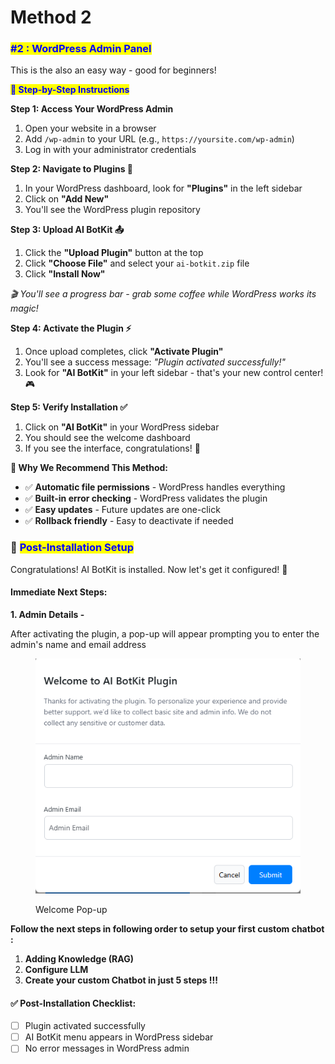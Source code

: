# Method 2

### <mark style="color:blue;">#2 :  WordPress Admin Panel</mark>

This is the also an easy way - good for beginners!&#x20;



<mark style="color:blue;">**📝 Step-by-Step Instructions**</mark>

**Step 1: Access Your WordPress Admin**&#x20;

1. Open your website in a browser
2. Add `/wp-admin` to your URL (e.g., `https://yoursite.com/wp-admin`)
3. Log in with your administrator credentials



**Step 2: Navigate to Plugins 🔌**

1. In your WordPress dashboard, look for **"Plugins"** in the left sidebar
2. Click on **"Add New"**
3. You'll see the WordPress plugin repository



**Step 3: Upload AI BotKit 📤**

1. Click the **"Upload Plugin"** button at the top
2. Click **"Choose File"** and select your `ai-botkit.zip` file
3. Click **"Install Now"**

_🎬 You'll see a progress bar - grab some coffee while WordPress works its magic!_



**Step 4: Activate the Plugin ⚡**

1. Once upload completes, click **"Activate Plugin"**
2. You'll see a success message: _"Plugin activated successfully!"_
3. Look for **"AI BotKit"** in your left sidebar - that's your new control center! 🎮



**Step 5: Verify Installation ✅**

1. Click on **"AI BotKit"** in your WordPress sidebar
2. You should see the welcome dashboard
3. If you see the interface, congratulations! 🎉



**🎯 Why We Recommend This Method:**

* ✅ **Automatic file permissions** - WordPress handles everything
* ✅ **Built-in error checking** - WordPress validates the plugin
* ✅ **Easy updates** - Future updates are one-click
* ✅ **Rollback friendly** - Easy to deactivate if needed



### 🎉 <mark style="color:blue;">Post-Installation Setup</mark>

Congratulations! AI BotKit is installed. Now let's get it configured! 🚀

#### **Immediate Next Steps:**

**1. Admin Details -**

After activating the plugin, a pop-up will appear prompting you to enter the admin's name and email address

<figure><img src="../../.gitbook/assets/image (6).png" alt="Welcome pop-up image"><figcaption><p>Welcome Pop-up</p></figcaption></figure>



**Follow the next steps in following order to setup your first custom chatbot :**&#x20;

1. **Adding Knowledge (RAG)**
2. **Configure LLM**
3. **Create your custom Chatbot in just 5 steps !!!**



#### ✅ **Post-Installation Checklist:**

* [ ] Plugin activated successfully
* [ ] AI BotKit menu appears in WordPress sidebar
* [ ] No error messages in WordPress admin
